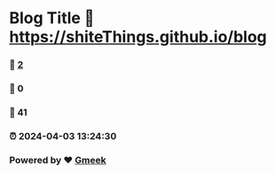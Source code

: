 # Blog Title :link: https://shiteThings.github.io/blog 
### :page_facing_up: [2](https://shiteThings.github.io/blog/tag.html) 
### :speech_balloon: 0 
### :hibiscus: 41 
### :alarm_clock: 2024-04-03 13:24:30 
### Powered by :heart: [Gmeek](https://github.com/Meekdai/Gmeek)
